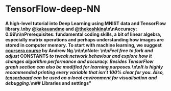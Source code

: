 # TensorFlow-deep-NN

#### A high-level tutorial into Deep Learning using MNIST data and TensorFlow library.\nby [@kakauandme](https://twitter.com/KaKaUandME) and [@thekoshkina](https://twitter.com/thekoshkina)\n\nAccuracy: 0.99\n\n**Prerequisites:** fundamental coding skills, a bit of linear algebra, especially matrix operations and perhaps understanding how images are stored in computer memory. To start with machine learning, we suggest [coursera course](https://www.coursera.org/learn/machine-learning) by Andrew Ng.\n\n\nNote: \n\n*Feel free to fork and adjust* CONSTANTS *to tweak network behaviour and explore how it changes algorithm performance and accuracy. Besides **TensorFlow graph** section can also be modified for learning purposes.*\n\n*It is highly recommended printing every variable that isn’t 100% clear for you. Also, [tensorboard](https://www.tensorflow.org/versions/master/how_tos/summaries_and_tensorboard/index.html) can be used on a local environment for visualisation and debugging.*\n## Libraries and settings"
